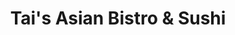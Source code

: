---
layout: place
title: "Tai's Asian Bistro & Sushi"
permalink: /ohio/columbus/tai-s-asian-bistro-sushi.html
stateAbbr: OH
stateName: Ohio
cityName: Columbus
seo:
  name: "Tai's Asian Bistro & Sushi"
  type: Restaurant
  links: https://www.taisasianbistrocbus.com/
description: "A straightforward outlet dishing up Asian fare from wontons to pad Thai to sushi. Tai's Asian Bistro & Sushi serves delicious sushi in Columbus, Ohio. Try fresh Japanese dishes for a great dining experience. Available for takeout, delivery, lunch, and dinner."
place_id: ChIJzfW8AmWOOIgR1-wo-7bwcl8
photos:
  - name: >-
      places/ChIJzfW8AmWOOIgR1-wo-7bwcl8/photos/AeeoHcJBxd1WVSZf8lyXYsauek0ShGJbVLbfkxuP4y8XGmJgOiAkIsi6-9MhhplbEBVCWWSslVbE3_O7ymWbDlIOoO2bC75u-fZEaFV3DB1JkhLMdX9RQ4jfzVsfg4g4cx-hL57i0x_2mHcJqtTuJYboH2t6DpfstRdFIYq-j4reHijS4RdlluYJBRE9K6hmVzVjJ9PQjTkyZdlbvdFOO1Y-5spZz5xChOqPYXeK-edYVHytDIReHtMr6_Ygh_PN_sEtfn8IPf_Oc57gRPC7CqAcF_OvmOyPD32ilAZE5mmIgL5cRmUOqYFzllaYKz3mLq6giBCqiRAgTVFQxkYSrInxYlSBLSAHh3Kdcmhvuc9n5G6kaxVRmcYrCx1nOYStlw2tCrFBT0wX4CeFjrtXETaPZd9hf04Lri3v6IQdRaKtPaLtE1WT
    widthPx: 1912
    heightPx: 1755
    authorAttributions:
      - displayName: Jeff V
        uri: https://maps.google.com/maps/contrib/104254729245801251656
        photoUri: >-
          https://lh3.googleusercontent.com/a-/ALV-UjXrGFmYfUMQF_BA_p5SS_Z6-utU8xIghKbAAD2Rq429j-zTw-dnsQ=s100-p-k-no-mo
    flagContentUri: >-
      https://www.google.com/local/imagery/report/?cb_client=maps_api_places.places_api&image_key=!1e10!2sCIHM0ogKEICAgICrnOPkoAE&hl=en-US
    googleMapsUri: >-
      https://www.google.com/maps/place//data=!3m4!1e2!3m2!1sCIHM0ogKEICAgICrnOPkoAE!2e10!4m2!3m1!1s0x88388e6502bcf5cd:0x5f72f0b6fb28ecd7
  - name: >-
      places/ChIJzfW8AmWOOIgR1-wo-7bwcl8/photos/AeeoHcKwSOHrVao2hl4VOw4GKmi7TXElrlWDmVYROf0BH8I1_1ed_1L8wWrAlmY6O7VU63Q2vdHVAuzUig8pJJOib1ELgj5vKS_7n5137YNxtwiUHracbeevz4zMP62-FdMsoiTLncwVdYaLaGsFMLtuiSi1d97oWgjNEvekI52hz3v3yPyfHSP0YPn_ejXH-sXXW_AbrxmO9wJkpXXnvs_bWArDRNKbmilwmSKnWNJA7H16Na1G9IlcU3PM9seJhFKYLB7fECsTvFW0K8ncuInVLUjpSfwxJ1fvNjSvba33p7OzuTAbuQjNiesKSPokYfAsxRubfurRdxM5xQAg-wYNLEMa-xmgdJMEhi7QYpd7RPZZnaonXHy3ZGIgUE3J2Kb8U5U6FYbuoP5O23BQEEmZkR-hS9maNFPPY27_m9TGGIYW6SI
    widthPx: 4032
    heightPx: 3024
    authorAttributions:
      - displayName: Charan Saketh
        uri: https://maps.google.com/maps/contrib/113266242155966959542
        photoUri: >-
          https://lh3.googleusercontent.com/a-/ALV-UjUSTkXXQ6oEgScz_BiMpf8ImUUhi0pcozgC0yBiL4Od4XK1IiOqGw=s100-p-k-no-mo
    flagContentUri: >-
      https://www.google.com/local/imagery/report/?cb_client=maps_api_places.places_api&image_key=!1e10!2sCIHM0ogKEICAgICMzPiI6wE&hl=en-US
    googleMapsUri: >-
      https://www.google.com/maps/place//data=!3m4!1e2!3m2!1sCIHM0ogKEICAgICMzPiI6wE!2e10!4m2!3m1!1s0x88388e6502bcf5cd:0x5f72f0b6fb28ecd7
  - name: >-
      places/ChIJzfW8AmWOOIgR1-wo-7bwcl8/photos/AeeoHcLF8o-fMz6E4dVjkBIJXwKqkxIOk6UAfMAkDvsM6DhXjAvqVB2Bfo3eALB9AVePBWvTNpypwvY6gjmzkFBHUPs8CM-LCyM8xMBsdhxSqhtn6SDm_kZhFrSc5OtdHYILXnNMRrmoSqg3WfpqZXzUs_sjYVN1w6UX7zsQW8SHEvJKKGsiKUj0PIR84zQnYa0AJeqg7flWZicYjp7DbgKBGIoFlZvhhaS0P1b0IGIWBWpDgWBk4IRzQAQueEhHRZX6DDrJdz7o3w9poIG7-Kjbf1mr1cFgaJfnKGiHvEwhMmkTWmesaTCbjwTG36NqBSrqezRYjc10LCfKp3g2xfC09hnJLcVVr6do6GG1LVAETFe2XsIi0Ns1dZZswIKOg-Uj2arQ6Q9uEdaJG4C6gLPgW47V951Qbi4xlcEBmLNC0FmtDw
    widthPx: 3024
    heightPx: 4032
    authorAttributions:
      - displayName: Jessica Larson
        uri: https://maps.google.com/maps/contrib/115436161829294555403
        photoUri: >-
          https://lh3.googleusercontent.com/a-/ALV-UjWFUCdAuaibwwlz_w5-2qhu84RkKbS_hwwYmuVim5CBrls4kSr8=s100-p-k-no-mo
    flagContentUri: >-
      https://www.google.com/local/imagery/report/?cb_client=maps_api_places.places_api&image_key=!1e10!2sCIHM0ogKEICAgMCot9vIQg&hl=en-US
    googleMapsUri: >-
      https://www.google.com/maps/place//data=!3m4!1e2!3m2!1sCIHM0ogKEICAgMCot9vIQg!2e10!4m2!3m1!1s0x88388e6502bcf5cd:0x5f72f0b6fb28ecd7
  - name: >-
      places/ChIJzfW8AmWOOIgR1-wo-7bwcl8/photos/AeeoHcIKjc0mO7-FQPRfyavXHX_-q7Q_hDA9pwtPzAncwafcSlKMVZhxX6FqXEI48oFR2Z7I1fttiXsLj2P17H6XDmmmB6u_tKAIkbs_tmauBR0S3J-LByAMKjXsdpBYwlyC41Pd4nbsCH3N0B6NaJEdLH-NldTakRZfQs8B_T0qi9yVqewrcWmiwdQFwK11dXvAzoOUJ1UP_cQiOnSVEV7xpK88P9hX3ygl1Z4yWRWhq79pm6puHFEoS-AA7MLIXe1TkfjidpwS1AOBHLaYDB7-lCMCpZv0hDFlF_4L0P0jVQRKrdpPdg2j2Wm3C9ZCTBfQfX40s1K1I_LfofqwhP_JU2W51YgxZ0t6wicmvzthr-T7-bD7ASNtdW4PZ6SmYFPt1JthFuWkl2VKBMnu9UzYJefmPkHRgt8iQHMTeaGH6bvGuA
    widthPx: 4000
    heightPx: 2250
    authorAttributions:
      - displayName: Jeff V
        uri: https://maps.google.com/maps/contrib/104254729245801251656
        photoUri: >-
          https://lh3.googleusercontent.com/a-/ALV-UjXrGFmYfUMQF_BA_p5SS_Z6-utU8xIghKbAAD2Rq429j-zTw-dnsQ=s100-p-k-no-mo
    flagContentUri: >-
      https://www.google.com/local/imagery/report/?cb_client=maps_api_places.places_api&image_key=!1e10!2sCIHM0ogKEICAgICrnOPkYA&hl=en-US
    googleMapsUri: >-
      https://www.google.com/maps/place//data=!3m4!1e2!3m2!1sCIHM0ogKEICAgICrnOPkYA!2e10!4m2!3m1!1s0x88388e6502bcf5cd:0x5f72f0b6fb28ecd7
  - name: >-
      places/ChIJzfW8AmWOOIgR1-wo-7bwcl8/photos/AeeoHcLfXFk9y8peiMUWMOy_22acZkzycswdeDi-PwTFMRz3sD9NOUUfncl0IBV5M7arzN8c06TVsGoiq1vSV-QiLcvLwY6a5HaVuGC3BsR6SGxfnwLSujfxw5O872gu1PBPgG8KPqlz8IcM8nJhmJE4B1_0Jrz_gSYqEwEeNrLvquYsO1gmFgdtRLVxDdT0yGcUKtvix_uEP9_ISUddm1AgM2k0gkPG2S00qo_ZpCr24gMkHv3nF8wyX50EH1E9vvcVqxw1ej3PRLDNKXy66JxyBmoF2XxG1Xh79co_rWQ6uBXieooUFcBkj1Ddm8IH1N4JjeU_wlwGw4wsnUwy-2_WAY5lFSEoplArljZ20QwfmI8IdWd7LU91hWKPTlSR4q55JdklJnllzUA8zVKatECQxWXhcZeLSwqj8xepVn75zTPMyuyFtn9KdfTy3UJiRjSG
    widthPx: 4080
    heightPx: 3072
    authorAttributions:
      - displayName: Mike Wilson
        uri: https://maps.google.com/maps/contrib/111538484583755108842
        photoUri: >-
          https://lh3.googleusercontent.com/a-/ALV-UjUpidBUGuXcpFVHLglbOoH8ZQCb0S0-BquDN8y2LUTfLH9JfmRZ=s100-p-k-no-mo
    flagContentUri: >-
      https://www.google.com/local/imagery/report/?cb_client=maps_api_places.places_api&image_key=!1e10!2sCIABIhAGbzzgID29KWfgNN4ACH38&hl=en-US
    googleMapsUri: >-
      https://www.google.com/maps/place//data=!3m4!1e2!3m2!1sCIABIhAGbzzgID29KWfgNN4ACH38!2e10!4m2!3m1!1s0x88388e6502bcf5cd:0x5f72f0b6fb28ecd7
  - name: >-
      places/ChIJzfW8AmWOOIgR1-wo-7bwcl8/photos/AeeoHcLA2pHuMZFk7sveqj_LVhfl6z2mSRiuzlWRXI30Kj5qFHOnBy8Seb9uRwYe9KNLGWQmBdVBayAJP6s_dIahLGYgCC37Z-qlI8DifwXIcC-o7hPFEDpnCfkbloMMhYsWjVcKGtrenCJ0LSRCImSyaTX_rEBmK8DwH1Y4E2-YaptDBwiEwtmXumgtMyXRDwVVBBGzLyFG3yBfbttGJ6MZCXtnR7MIpkr93GRDcPc4snHKGJxMdJJfhZ-DkgEVwkk5kNiFxShwp_INuv3tdvvYW7q7CWTfmg1m2kPnXtnkGRoQiI0brZYaIAF9E7FxuDSrcNNrfgDpjtePXAwGztUYW13ZL6rJBQfvBA5bCfe0Wido5Qd3_BES9hsMyclFWwaI35UkvoWv5Hxkwku1PmgJ-I5_G4fu3TdJMa5AOMnmYeARDQ
    widthPx: 2992
    heightPx: 2992
    authorAttributions:
      - displayName: Sharmin Sultana
        uri: https://maps.google.com/maps/contrib/105601726923758888627
        photoUri: >-
          https://lh3.googleusercontent.com/a-/ALV-UjUItepWlOHwTUbTQwqFXRrO1FILs8NyTnZkUAlyVZ6Tm2FTYPYMzw=s100-p-k-no-mo
    flagContentUri: >-
      https://www.google.com/local/imagery/report/?cb_client=maps_api_places.places_api&image_key=!1e10!2sCIHM0ogKEICAgIC7ytfJXQ&hl=en-US
    googleMapsUri: >-
      https://www.google.com/maps/place//data=!3m4!1e2!3m2!1sCIHM0ogKEICAgIC7ytfJXQ!2e10!4m2!3m1!1s0x88388e6502bcf5cd:0x5f72f0b6fb28ecd7
  - name: >-
      places/ChIJzfW8AmWOOIgR1-wo-7bwcl8/photos/AeeoHcJ2U38W_JBMEwgITvHSyEt_NBTZX7FYKsWhV1vHkootpmYw0_ywujDjZ2bQwQrncUlX6ykIIFWGRDoJEMdRdbpJL4xbckvulAHX189PTEm86Hlqp3pUGdimssLu1fJqT_dELgC2GAN_cgUb5Rpl3vH9gwtEZlNL4vYlsc_E8OAnCepNUC2CbPQ6cUlYHL5cfkIEKvYvAobXRgsebaOaSTyj2UTGSPjMT3FtlkL3MhT28cZKy15yEmMc-zfdpt0l9eHrBBFVrJzW512AKfyIJ5bJj_WhIyddD5hY5Kr1qqZwAdHe8c-FntyFtjfiiKFGi1fY-MeKGY6CareJE2WEbZlkWkSlD4wSmC9ktmK-3upvFuuX5pAlPFEycN6JYC6mubCEVs7ZX46p8rx8EEsG4aOlqwNPTBp8JKosg_83849qZ3tK
    widthPx: 3000
    heightPx: 4000
    authorAttributions:
      - displayName: Chazahc
        uri: https://maps.google.com/maps/contrib/110822465509209788267
        photoUri: >-
          https://lh3.googleusercontent.com/a-/ALV-UjVWkXaE27PtmIJJ6RhrNjEY6DZunNd6QcA4vjSLlLYRQDBmbfP0=s100-p-k-no-mo
    flagContentUri: >-
      https://www.google.com/local/imagery/report/?cb_client=maps_api_places.places_api&image_key=!1e10!2sCIHM0ogKEICAgICHhYn4mgE&hl=en-US
    googleMapsUri: >-
      https://www.google.com/maps/place//data=!3m4!1e2!3m2!1sCIHM0ogKEICAgICHhYn4mgE!2e10!4m2!3m1!1s0x88388e6502bcf5cd:0x5f72f0b6fb28ecd7
  - name: >-
      places/ChIJzfW8AmWOOIgR1-wo-7bwcl8/photos/AeeoHcL5n93gJOP0Xc-NUoF1qPbvzj7Kghf-2OaXFvTGDgbSdSoLoDTK7CL11dSWa_UxT0sYAfYcJS7HzejQDeiQDJvkOlx6okpQpWuqcsCyev6y36d3jp8RzZJ8YJ_xVM0HwZTSM_Cmk8flniv4AfeH0mLGt5VwfSaEkLqlHH53N9_2WTcmlpc3ulM-bgwK8ZY1Y2WndBfar68UcU_864Z4OIddEyFV4ZOcG2j4SCXldZ-e4vYjUvJz-9g7UkyVYKWR1deHmMe0zz68FClxOazJKK00b4bVUUUSp15fJ1AIbijgw35ZvpYJW7VLMTJkLdruxBAVJ--j3z_pJBxsv9JDWtPtGqxPHM-FynGRBkX_UiaWeg0kLU8GeikCjJeNmmBAndwZNMi4UWez3mJoJW_vnIuq5Rz1HHYti5ATjbnZiOqVGgmv
    widthPx: 4080
    heightPx: 3072
    authorAttributions:
      - displayName: Ms. MD
        uri: https://maps.google.com/maps/contrib/107362673996562632876
        photoUri: >-
          https://lh3.googleusercontent.com/a/ACg8ocK9sUvZu3nbLpWMpvfYvXhX767HDtBFDSTY-__hcdXThqdUg_F1=s100-p-k-no-mo
    flagContentUri: >-
      https://www.google.com/local/imagery/report/?cb_client=maps_api_places.places_api&image_key=!1e10!2sCIHM0ogKEICAgIC7kObJyQE&hl=en-US
    googleMapsUri: >-
      https://www.google.com/maps/place//data=!3m4!1e2!3m2!1sCIHM0ogKEICAgIC7kObJyQE!2e10!4m2!3m1!1s0x88388e6502bcf5cd:0x5f72f0b6fb28ecd7
  - name: >-
      places/ChIJzfW8AmWOOIgR1-wo-7bwcl8/photos/AeeoHcK1ICWHE9Bx8sAmzPTWBbBk02fUG54BtBhkR60eOzJmpThnuhtLou-8ARG5Aro8rpBnw5hBYIbwysQ8RUn4fYBYodNdY_4tnWtzbmGrd7_TBLZFe-CqkXVdJgS7sH-yKirxve5j_Kc5_rFhsR0asn4SBC0uuYbbr0GTm96L7rpLATjL5uGawNqMXmSsNh1IkIZ4xRIqVYZG8Gxw3_hibYPVQDbdHCtPiAA5QTtSe4j5mgG0k-WLzBQk61M8oNSgKXdwHXzdck-RoHqyvL30rT17io0n9aU5bGOdP_Mdria0kl2OIjBe-RMYSk_3WMRQAqT1-J0g9_1Uos1xHdI3CVizLWmmFGeJyV4mt3t-kNsFDOr9QgNaLHvAKZev2UBPCCMowPnu2ebj5flvpvxkQQVucX6tRZNijUYhVP2tGTo2qNFk70iSn8JTCfv6RQ
    widthPx: 4000
    heightPx: 3000
    authorAttributions:
      - displayName: Sarah O'Connor
        uri: https://maps.google.com/maps/contrib/104432679004171026521
        photoUri: >-
          https://lh3.googleusercontent.com/a-/ALV-UjVDk55cz5eAocK8vOAfD8aE98mXe7y71-oLHijnMmSlsYH9-sfc=s100-p-k-no-mo
    flagContentUri: >-
      https://www.google.com/local/imagery/report/?cb_client=maps_api_places.places_api&image_key=!1e10!2sCIABIhAGbzaqOBHxG2fjNQQACpvF&hl=en-US
    googleMapsUri: >-
      https://www.google.com/maps/place//data=!3m4!1e2!3m2!1sCIABIhAGbzaqOBHxG2fjNQQACpvF!2e10!4m2!3m1!1s0x88388e6502bcf5cd:0x5f72f0b6fb28ecd7
  - name: >-
      places/ChIJzfW8AmWOOIgR1-wo-7bwcl8/photos/AeeoHcJGQLKD4Qrkoh1mLr0mHdIxyU6-tVWxht_oejz__TGuTlyH7scmhUbVN3jm6Gz7uwxFK-4kc05_yChS3fitocKHG1PIWiOqMcigaJNdmqnomX98G33OwTUnvm3vGxgvXe-KQkwpz-QGQX1OUA-So4wQOkht5EKiPMBV3nZmtpMNcfgmzOs1z1rDBBuZQBNGnQSjScAKTURNbAlGpYZx27T9PIQaky_B7IQ-S-oPgpGHm3dUSFH4-i4L-NCmuROjCPnQGyuqmBYyc7zthMY3BTcjsxiTu7HPF4i9BSJ2FmcFeUgTsyON8PBTB5IXw14igdtNpY7M-5g0mlzLXzoQ1jDzf9_ITOJ42Q3-j3tEHn1OkXIXF1s61Ex7o8zTL46NAKFKqRY4hWrTex57fQH2MpAl9tRMCrumqDVTSmPAoAYyIH0
    widthPx: 4032
    heightPx: 3024
    authorAttributions:
      - displayName: Jay Su
        uri: https://maps.google.com/maps/contrib/109746999969804668156
        photoUri: >-
          https://lh3.googleusercontent.com/a-/ALV-UjXtZBx7fQApP77b2UvfKspE5gKeFwd4xn6n_9lKHlb_ZbJurFrs=s100-p-k-no-mo
    flagContentUri: >-
      https://www.google.com/local/imagery/report/?cb_client=maps_api_places.places_api&image_key=!1e10!2sCIHM0ogKEICAgID3vaPwnAE&hl=en-US
    googleMapsUri: >-
      https://www.google.com/maps/place//data=!3m4!1e2!3m2!1sCIHM0ogKEICAgID3vaPwnAE!2e10!4m2!3m1!1s0x88388e6502bcf5cd:0x5f72f0b6fb28ecd7
address: 1285 W Lane Ave, Columbus, OH 43221, USA
street: 1285 W Lane Ave
city: Columbus
state: OH
zip: '43221'
country: USA
neighborhood: West Campus
latitude: '40.006399'
longitude: '-83.044237'
accessibility_options:
  wheelchairAccessibleParking: true
  wheelchairAccessibleEntrance: true
  wheelchairAccessibleRestroom: true
  wheelchairAccessibleSeating: true
business_status: OPERATIONAL
name: Tai's Asian Bistro & Sushi
google_maps_links:
  directionsUri: >-
    https://www.google.com/maps/dir//''/data=!4m7!4m6!1m1!4e2!1m2!1m1!1s0x88388e6502bcf5cd:0x5f72f0b6fb28ecd7!3e0
  placeUri: https://maps.google.com/?cid=6877824249636646103
  writeAReviewUri: >-
    https://www.google.com/maps/place//data=!4m3!3m2!1s0x88388e6502bcf5cd:0x5f72f0b6fb28ecd7!12e1
  reviewsUri: >-
    https://www.google.com/maps/place//data=!4m4!3m3!1s0x88388e6502bcf5cd:0x5f72f0b6fb28ecd7!9m1!1b1
  photosUri: >-
    https://www.google.com/maps/place//data=!4m3!3m2!1s0x88388e6502bcf5cd:0x5f72f0b6fb28ecd7!10e5
primary_type: Asian Restaurant
opening_hours:
  regular: null
  current: null
secondary_opening_hours:
  regular:
    weekdayDescriptions: null
    type: null
  current:
    weekdayDescriptions: null
    type: null
phone: (614) 485-0016
price_level: PRICE_LEVEL_INEXPENSIVE
price_range: $10 &ndash; $20
rating: '4.5'
rating_count: 0
website: https://www.taisasianbistrocbus.com/
reviews:
  - name: >-
      places/ChIJzfW8AmWOOIgR1-wo-7bwcl8/reviews/ChZDSUhNMG9nS0VJQ0FnTUR3MmJtYU53EAE
    relativePublishTimeDescription: 2 weeks ago
    rating: 5
    text:
      text: >-
        We had an amazing dining experience at Tai's Restaurant! The Singapore
        Noodle dish was a standout - loaded with a generous amount of juicy
        chicken, succulent shrimp, and perfectly cooked egg.


        But the real showstopper was the Shrimp Salt and Pepper. Crispy on the
        outside, tender on the inside, and full of flavor - it was absolute
        perfection!


        The portions were generous, the prices were reasonable, and the service
        was top-notch. We can't wait to come back and try more of Tai's
        delicious offerings!
      languageCode: en
    originalText:
      text: >-
        We had an amazing dining experience at Tai's Restaurant! The Singapore
        Noodle dish was a standout - loaded with a generous amount of juicy
        chicken, succulent shrimp, and perfectly cooked egg.


        But the real showstopper was the Shrimp Salt and Pepper. Crispy on the
        outside, tender on the inside, and full of flavor - it was absolute
        perfection!


        The portions were generous, the prices were reasonable, and the service
        was top-notch. We can't wait to come back and try more of Tai's
        delicious offerings!
      languageCode: en
    authorAttribution:
      displayName: B S
      uri: https://www.google.com/maps/contrib/100483839888062542409/reviews
      photoUri: >-
        https://lh3.googleusercontent.com/a-/ALV-UjWzy6jSTOz8JCJYpPB-AOlXbaPSehQrJXWBnRfnRENodMUiQ5bd=s128-c0x00000000-cc-rp-mo-ba3
    publishTime: '2025-03-26T23:26:26.065350Z'
    flagContentUri: >-
      https://www.google.com/local/review/rap/report?postId=ChZDSUhNMG9nS0VJQ0FnTUR3MmJtYU53EAE&d=17924085&t=1
    googleMapsUri: >-
      https://www.google.com/maps/reviews/data=!4m6!14m5!1m4!2m3!1sChZDSUhNMG9nS0VJQ0FnTUR3MmJtYU53EAE!2m1!1s0x88388e6502bcf5cd:0x5f72f0b6fb28ecd7
  - name: >-
      places/ChIJzfW8AmWOOIgR1-wo-7bwcl8/reviews/ChZDSUhNMG9nS0VJQ0FnTUR3bEptM0xnEAE
    relativePublishTimeDescription: 3 weeks ago
    rating: 5
    text:
      text: >-
        Okay, this is a hidden gem! The food was authentic and reminded me of
        Chinese street food. Nothing was oily or over sauces. Everything tasted
        FRESH and the staff went above and beyond to accommodate my order ( I
        added and subtracted from the original dish). They were very friendly.
        Funky atmosphere- good vibes. I’m in. Can’t wait to go back and try the
        Pho.
      languageCode: en
    originalText:
      text: >-
        Okay, this is a hidden gem! The food was authentic and reminded me of
        Chinese street food. Nothing was oily or over sauces. Everything tasted
        FRESH and the staff went above and beyond to accommodate my order ( I
        added and subtracted from the original dish). They were very friendly.
        Funky atmosphere- good vibes. I’m in. Can’t wait to go back and try the
        Pho.
      languageCode: en
    authorAttribution:
      displayName: Megan R
      uri: https://www.google.com/maps/contrib/109057432192273376575/reviews
      photoUri: >-
        https://lh3.googleusercontent.com/a-/ALV-UjVXpAgDU30ctC9GUY1-8uI5Xaa2DDHijQoCXLgu_wg1xA6cryF_7g=s128-c0x00000000-cc-rp-mo-ba3
    publishTime: '2025-03-23T19:58:43.222775Z'
    flagContentUri: >-
      https://www.google.com/local/review/rap/report?postId=ChZDSUhNMG9nS0VJQ0FnTUR3bEptM0xnEAE&d=17924085&t=1
    googleMapsUri: >-
      https://www.google.com/maps/reviews/data=!4m6!14m5!1m4!2m3!1sChZDSUhNMG9nS0VJQ0FnTUR3bEptM0xnEAE!2m1!1s0x88388e6502bcf5cd:0x5f72f0b6fb28ecd7
  - name: >-
      places/ChIJzfW8AmWOOIgR1-wo-7bwcl8/reviews/ChZDSUhNMG9nS0VJQ0FnTUR3dmUtOU1nEAE
    relativePublishTimeDescription: 2 weeks ago
    rating: 5
    text:
      text: >-
        Absolutely stellar place! Very well decorated, super friendly staff and
        the food was amazing and well priced. Flavorful and fresh, definitely
        will be returning and recommending to everyone! :) Got Sushi F (Chef
        Choice Sushi and Sashimi) and the Rice Noodle Salad! Amazing!!! 🌟
      languageCode: en
    originalText:
      text: >-
        Absolutely stellar place! Very well decorated, super friendly staff and
        the food was amazing and well priced. Flavorful and fresh, definitely
        will be returning and recommending to everyone! :) Got Sushi F (Chef
        Choice Sushi and Sashimi) and the Rice Noodle Salad! Amazing!!! 🌟
      languageCode: en
    authorAttribution:
      displayName: bass_clarinet
      uri: https://www.google.com/maps/contrib/107299144912021833282/reviews
      photoUri: >-
        https://lh3.googleusercontent.com/a-/ALV-UjVzFio7wARmVkWW17OoSeQkou9y1doiXHA3sOU1w3Fyzi3EgDbm=s128-c0x00000000-cc-rp-mo
    publishTime: '2025-03-27T19:59:46.018947Z'
    flagContentUri: >-
      https://www.google.com/local/review/rap/report?postId=ChZDSUhNMG9nS0VJQ0FnTUR3dmUtOU1nEAE&d=17924085&t=1
    googleMapsUri: >-
      https://www.google.com/maps/reviews/data=!4m6!14m5!1m4!2m3!1sChZDSUhNMG9nS0VJQ0FnTUR3dmUtOU1nEAE!2m1!1s0x88388e6502bcf5cd:0x5f72f0b6fb28ecd7
  - name: >-
      places/ChIJzfW8AmWOOIgR1-wo-7bwcl8/reviews/ChZDSUhNMG9nS0VJQ0FnSUQzdmFQd0xBEAE
    relativePublishTimeDescription: 4 months ago
    rating: 5
    text:
      text: >-
        We visited Tai’s Asian Bistro & Sushi with our kids and had a great
        experience. The food was delicious, and the portion sizes were
        huge—definitely worth the price. While it was very crowded on a Sunday
        afternoon, the food itself made up for it. The atmosphere isn’t much
        about aesthetics or vibes; it’s more of a place for people who just love
        good food. If you’re hungry and in the area, this spot delivers!
      languageCode: en
    originalText:
      text: >-
        We visited Tai’s Asian Bistro & Sushi with our kids and had a great
        experience. The food was delicious, and the portion sizes were
        huge—definitely worth the price. While it was very crowded on a Sunday
        afternoon, the food itself made up for it. The atmosphere isn’t much
        about aesthetics or vibes; it’s more of a place for people who just love
        good food. If you’re hungry and in the area, this spot delivers!
      languageCode: en
    authorAttribution:
      displayName: Jay Su
      uri: https://www.google.com/maps/contrib/109746999969804668156/reviews
      photoUri: >-
        https://lh3.googleusercontent.com/a-/ALV-UjXtZBx7fQApP77b2UvfKspE5gKeFwd4xn6n_9lKHlb_ZbJurFrs=s128-c0x00000000-cc-rp-mo-ba5
    publishTime: '2024-11-18T03:24:49.321250Z'
    flagContentUri: >-
      https://www.google.com/local/review/rap/report?postId=ChZDSUhNMG9nS0VJQ0FnSUQzdmFQd0xBEAE&d=17924085&t=1
    googleMapsUri: >-
      https://www.google.com/maps/reviews/data=!4m6!14m5!1m4!2m3!1sChZDSUhNMG9nS0VJQ0FnSUQzdmFQd0xBEAE!2m1!1s0x88388e6502bcf5cd:0x5f72f0b6fb28ecd7
  - name: >-
      places/ChIJzfW8AmWOOIgR1-wo-7bwcl8/reviews/ChdDSUhNMG9nS0VJQ0FnSUNQZ0lXeS13RRAB
    relativePublishTimeDescription: 4 months ago
    rating: 4
    text:
      text: >-
        Random late-night choice after an OSU volleyball game. (Our girls won
        over Rutgers in 3). So glad I stumbled in here. I couldn’t believe how
        busy they were, but the good food and HUGE portions soon made it clear.
        The menu is extensive to say the least. It’s a bit overwhelming for a
        newbie. But I made some

        Good choices and was pleased.
      languageCode: en
    originalText:
      text: >-
        Random late-night choice after an OSU volleyball game. (Our girls won
        over Rutgers in 3). So glad I stumbled in here. I couldn’t believe how
        busy they were, but the good food and HUGE portions soon made it clear.
        The menu is extensive to say the least. It’s a bit overwhelming for a
        newbie. But I made some

        Good choices and was pleased.
      languageCode: en
    authorAttribution:
      displayName: David Trisel
      uri: https://www.google.com/maps/contrib/112696675777650606440/reviews
      photoUri: >-
        https://lh3.googleusercontent.com/a-/ALV-UjWmjaDhEULzlllus7aBnaYzl9DXX8OcyJWpMfhxgT7A0VLHeB0m=s128-c0x00000000-cc-rp-mo-ba5
    publishTime: '2024-11-20T15:23:29.191076Z'
    flagContentUri: >-
      https://www.google.com/local/review/rap/report?postId=ChdDSUhNMG9nS0VJQ0FnSUNQZ0lXeS13RRAB&d=17924085&t=1
    googleMapsUri: >-
      https://www.google.com/maps/reviews/data=!4m6!14m5!1m4!2m3!1sChdDSUhNMG9nS0VJQ0FnSUNQZ0lXeS13RRAB!2m1!1s0x88388e6502bcf5cd:0x5f72f0b6fb28ecd7
parking_options:
  freeParkingLot: true
  freeStreetParking: true
  valetParking: false
payment_options:
  acceptsCreditCards: true
  acceptsDebitCards: true
  acceptsCashOnly: false
  acceptsNfc: true
allow_dogs: null
curbside_pickup: false
delivery: true
dine_in: true
good_for_children: true
good_for_groups: true
good_for_sports: false
live_music: false
menu_for_children: false
outdoor_seating: true
reservable: false
restroom: true
serves_beer: true
serves_breakfast: false
serves_brunch: false
serves_cocktails: true
serves_coffee: true
serves_dinner: true
serves_dessert: true
serves_lunch: true
serves_vegetarian_food: true
serves_wine: true
takeout: true
update_category: essentials
summary: >-
  A straightforward outlet dishing up Asian fare from wontons to pad Thai to
  sushi.

---